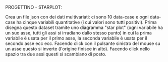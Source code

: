 PROGETTINO - STARPLOT:

Crea un file json con dei dati multivariati: ci sono 10 data-case e ogni
data-case ha cinque variabili quantitative (i cui valori sono tutti
positivi). Prima disegna questo dataset tramite uno diagramma "star
plot" (ogni variabile ha un suo asse, tutti gli assi si irradiano dallo
stesso punto) in cui la prima variabile è usata per il primo asse, la
seconda variabile è usata per il secondo asse ecc ecc. Facendo click con
il pulsante sinistro del mouse su un asse questo si inverte (l'origine
finisce in alto). Facendo click nello spazio tra due assi questi si
scambiano di posto.
